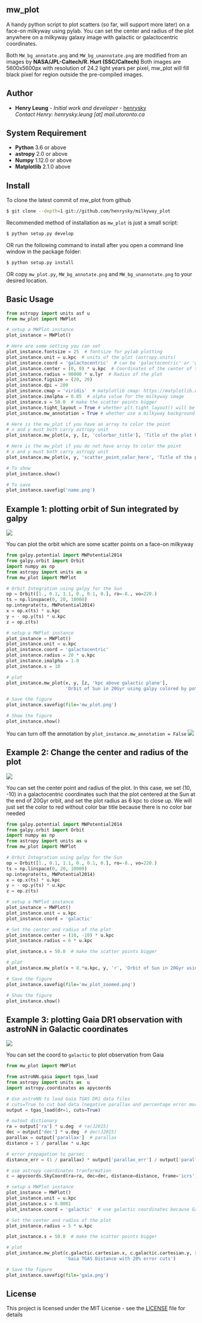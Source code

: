 ## mw_plot

A handy python script to plot scatters (so far, will support more later) on a face-on milkyway using pylab.
You can set the center and radius of the plot anywhere on a milkyway galaxy image with galactic or galactocentric coordinates.

Both ``MW_bg_annotate.png`` and ``MW_bg_unannotate.png`` are modified from an images by **NASA/JPL-Caltech/R. Hurt (SSC/Caltech)**
Both images are 5600x5600px with resolution of 24.2 light years per pixel, mw_plot will fill black pixel for region
outside the pre-compiled images.

## Author

* **Henry Leung** - *Initial work and developer* - [henrysky](https://github.com/henrysky)\
*Contact Henry: henrysky.leung [at] mail.utoronto.ca*

## System Requirement

* **Python** 3.6 or above
* **astropy** 2.0 or above
* **Numpy** 1.12.0 or above
* **Matplotlib** 2.1.0 above

## Install

To clone the latest commit of mw_plot from github

```bash
$ git clone --depth=1 git://github.com/henrysky/milkyway_plot
```

Recommended method of installation as `mw_plot` is just a small script:

```bash
$ python setup.py develop
```

OR run the following command to install after you open a command line window in the package folder:

```bash
$ python setup.py install
```

OR copy `mw_plot.py`, `MW_bg_annotate.png` and `MW_bg_unannotate.png` to your desired location.

## Basic Usage

```python
from astropy import units asf u
from mw_plot import MWPlot

# setup a MWPlot instance
plot_instance = MWPlot()

# Here are some setting you can set
plot_instance.fontsize = 25  # fontsize for pylab plotting
plot_instance.unit = u.kpc  # units of the plot (astropy.units)
plot_instance.coord = 'galactocentric'  # can be 'galactocentric' or 'galactic'
plot_instance.center = (0, 0) * u.kpc  # Coordinates of the center of the plot
plot_instance.radius = 90000 * u.lyr  # Radius of the plot
plot_instance.figsize = (20, 20)
plot_instance.dpi = 200
plot_instance.cmap = 'viridis'  # matplotlib cmap: https://matplotlib.org/examples/color/colormaps_reference.html
plot_instance.imalpha = 0.85  # alpha value for the milkyway image
plot_instance.s = 50.0  # make the scatter points bigger
plot_instance.tight_layout = True # whether plt.tight_layout() will be run
plot_instance.mw_annotation = True # whether use a milkyway background with annotation

# Here is the mw_plot if you have an array to color the point
# x and y must both carry astropy unit
plot_instance.mw_plot(x, y, [z, 'colorbar_title'], 'Title of the plot here')

# Here is the mw_plot if you do not have array to color the point
# x and y must both carry astropy unit
plot_instance.mw_plot(x, y, 'scatter_point_color_here', 'Title of the plot here')

# To show
plot_instance.show()

# To save
plot_instance.savefig('name.png')
```

## Example 1: plotting orbit of Sun integrated by galpy

![](readme_images/example_plot_1.png)

You can plot the orbit which are some scatter points on a face-on milkyway

```python
from galpy.potential import MWPotential2014
from galpy.orbit import Orbit
import numpy as np
from astropy import units as u
from mw_plot import MWPlot

# Orbit Integration using galpy for the Sun
op = Orbit([1., 0.1, 1.1, 0., 0.1, 0.], ro=-8., vo=220.)
ts = np.linspace(0, 20, 10000)
op.integrate(ts, MWPotential2014)
x = op.x(ts) * u.kpc
y = - op.y(ts) * u.kpc
z = op.z(ts)

# setup a MWPlot instance
plot_instance = MWPlot()
plot_instance.unit = u.kpc
plot_instance.coord = 'galactocentric'
plot_instance.radius = 20 * u.kpc
plot_instance.imalpha = 1.0
plot_instance.s = 10

# plot
plot_instance.mw_plot(x, y, [z, 'kpc above galactic plane'],
                      'Orbit of Sun in 20Gyr using galpy colored by potential')

# Save the figure
plot_instance.savefig(file='mw_plot.png')

# Show the figure
plot_instance.show()
```

You can turn off the annotation by ``plot_instance.mw_annotation = False``
![](readme_images/example_plot_1_unannotation.png)

## Example 2: Change the center and radius of the plot

![](readme_images/example_plot_2.png)

You can set the center point and radius of the plot. In this case, we set (10, -10) in a galactocentric coordinates
such that the plot centered at the Sun at the end of 20Gyr orbit, and set the plot radius as 6 kpc to close up. We will
just set the color to red without color bar title because there is no color bar needed

```python
from galpy.potential import MWPotential2014
from galpy.orbit import Orbit
import numpy as np
from astropy import units as u
from mw_plot import MWPlot

# Orbit Integration using galpy for the Sun
op = Orbit([1., 0.1, 1.1, 0., 0.1, 0.], ro=-8., vo=220.)
ts = np.linspace(0, 20, 10000)
op.integrate(ts, MWPotential2014)
x = op.x(ts) * u.kpc
y = - op.y(ts) * u.kpc
z = op.z(ts)

# setup a MWPlot instance
plot_instance = MWPlot()
plot_instance.unit = u.kpc
plot_instance.coord = 'galactic'

# Set the center and radius of the plot
plot_instance.center = (10, -10) * u.kpc
plot_instance.radius = 6 * u.kpc

plot_instance.s = 50.0  # make the scatter points bigger

# plot
plot_instance.mw_plot(x + 8.*u.kpc, y, 'r', 'Orbit of Sun in 20Gyr using galpy')

# Save the figure
plot_instance.savefig(file='mw_plot_zoomed.png')

# Show the figure
plot_instance.show()
```

## Example 3: plotting Gaia DR1 observation with astroNN in Galactic coordinates

![](readme_images/example_plot_gaia.png)

You can set the coord to `galactic` to plot observation from Gaia

```python
from mw_plot import MWPlot

from astroNN.gaia import tgas_load
from astropy import units as  u
import astropy.coordinates as apycoords

# Use astroNN to load Gaia TGAS DR1 data files
# cuts=True to cut bad data (negative parallax and percentage error more than 20%)
output = tgas_load(dr=1, cuts=True)

# outout dictionary
ra = output['ra'] * u.deg  # ra(J2015)
dec = output['dec'] * u.deg  # dec(J2015)
parallax = output['parallax']  # parallax
distance = 1 / parallax * u.kpc

# error propagation to parsec
distance_err = (1 / parallax) * output['parallax_err'] / output['parallax'] * 1000

# use astropy coordinates tranformation
c = apycoords.SkyCoord(ra=ra, dec=dec, distance=distance, frame='icrs')

# setup a MWPlot instance
plot_instance = MWPlot()
plot_instance.unit = u.kpc
plot_instance.s = 0.0001
plot_instance.coord = 'galactic'  # use galactic coordinates because Gaia observations are from Earth

# Set the center and radius of the plot
plot_instance.radius = 5 * u.kpc

plot_instance.s = 50.0  # make the scatter points bigger

# plot
plot_instance.mw_plot(c.galactic.cartesian.x, c.galactic.cartesian.y, [distance_err, 'Gaia Distance Error [parsec]'],
                      'Gaia TGAS Distance with 20% error cuts')

# Save the figure
plot_instance.savefig(file='gaia.png')
```

## License
This project is licensed under the MIT License - see the [LICENSE](LICENSE) file for details
